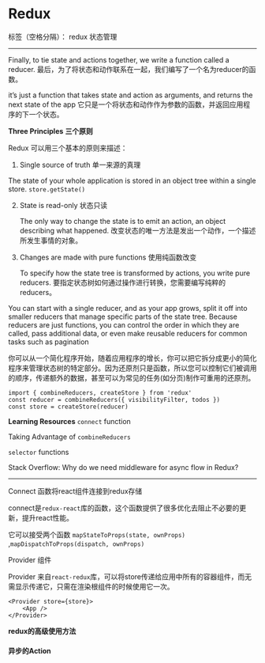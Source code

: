 # Redux

标签（空格分隔）： redux 状态管理 

---
Finally, to tie state and actions together, we write a function called a reducer.
最后，为了将状态和动作联系在一起，我们编写了一个名为reducer的函数。


it’s just a function that takes state and action as arguments, and returns the next state of the app
它只是一个将状态和动作作为参数的函数，并返回应用程序的下一个状态。


**Three Principles**  **三个原则** 

Redux 可以用三个基本的原则来描述：

1. Single source of truth  单一来源的真理

 The state of your whole application is stored in an object tree within a single store.
    `store.getState()`

2. State is read-only   状态只读

     The only way to change the state is to emit an action, an object describing what happened.
    改变状态的唯一方法是发出一个动作，一个描述所发生事情的对象。

3. Changes are made with pure functions 使用纯函数改变

    To specify how the state tree is transformed by actions, you write pure reducers.
    要指定状态树如何通过操作进行转换，您需要编写纯粹的reducers。

You can start with a single reducer, and as your app grows, split it off into smaller reducers that manage specific parts of the state tree. Because reducers are just functions, you can control the order in which they are called, pass additional data, or even make reusable reducers for common tasks such as pagination

你可以从一个简化程序开始，随着应用程序的增长，你可以把它拆分成更小的简化程序来管理状态树的特定部分。因为还原剂只是函数，所以您可以控制它们被调用的顺序，传递额外的数据，甚至可以为常见的任务(如分页)制作可重用的还原剂。

```
import { combineReducers, createStore } from 'redux'
const reducer = combineReducers({ visibilityFilter, todos })
const store = createStore(reducer)
```
**Learning Resources**
`connect` function 

Taking Advantage of `combineReducers`

`selector` functions 

Stack Overflow: Why do we need middleware for async flow in Redux?

---

Connect 函数将react组件连接到redux存储

connect是`redux-react`库的函数，这个函数提供了很多优化去阻止不必要的更新，提升react性能。

它可以接受两个函数 `mapStateToProps(state, ownProps)`	,`mapDispatchToProps(dispatch, ownProps)`



Provider 组件

Provider 来自`react-redux`库，可以将store传递给应用中所有的容器组件，而无需显示传递它，只需在渲染根组件的时候使用它一次。



```
<Provider store={store}>
	<App />
</Provider>
```

**redux的高级使用方法**

#### 异步的Action



